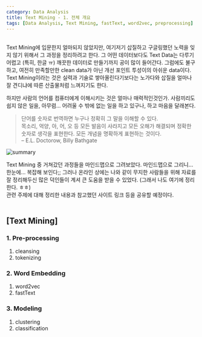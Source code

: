```yaml
---
category: Data Analysis  
title: Text Mining - 1. 전체 개요
tags: [Data Analysis, Text Mining, fastText, word2vec, preprocessing]   
--- 
```

<br>
Text Mining에 입문한지 얼마되지 않았지만,  
여기저기 삽질하고 구글링했던 노력을 잊지 않기 위해서 그 과정을 정리하려고 한다.  
그 어떤 데이터보다도 Text Data는 다루기 어렵고 (특히, 한글 ㅠ) 깨끗한 데이터로 만들기까지 공이 많이 들어간다. 그럼에도 불구하고, 여전히 만족할만한 clean data가 아닌 개선 포인트 투성이의 아쉬운 data이다. Text Mining이라는 것은 실력과 기술로 쌓아올린다기보다는 노가다와 삽질을 얼마나 잘 견디냐에 따른 산출물처럼 느껴지기도 한다. 

하지만 사람의 언어를 컴퓨터에게 이해시키는 것은 얼마나 매력적인것인가. 사람끼리도 쉽지 않은 일을, 아무렴... 어려울 수 밖에 없는 일을 하고 있구나, 하고 마음을 달래본다.

> 단어를 숫자로 번역하면 누구나 정확히 그 말을 이해할 수 있다.  
>  목소리, 억양, 아, 어, 오 등 모든 발음이 사라지고 모든 오해가 해결되며 정확한 숫자로 생각을 표현한다.   모든 개념을 명확하게 표현하는 것이다.   
>  – E.L. Doctorow, Billy Bathgate

 

![summary](https://www.dropbox.com/s/h9a017snhpezdgk/text_mining.jpeg?raw=1)

Text Mining 중 거쳐갔던 과정들을 마인드맵으로 그려보았다. 마인드맵으로 그리니... 한눈에... 복잡해 보인다;; 그러나 온라인 상에는  나와 같이 무지한 사람들을 위해 자료를 잘 정리해두신 많은 덕인들이 계셔 큰 도움을 받을 수 있었다. (그래서 나도 여기에 정리한다. ㅎㅎ)     
관련 주제에 대해 정리한 내용과 참고했던 사이트 링크 등을 공유할 예정이다.      
<br>
## [Text Mining] ## 
### 1. Pre-processing ###
1. cleansing
2. tokenizing

### 2. Word Embedding ###
1. word2vec
2. fastText

### 3. Modeling ###
1. clustering
2. classification    


